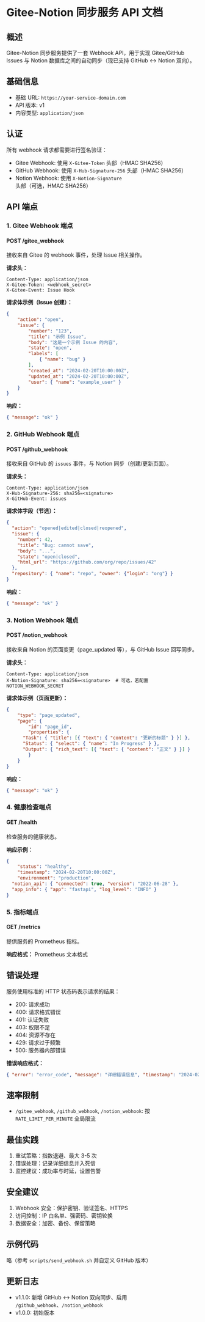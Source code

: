 # Gitee-Notion 同步服务 API 文档

## 概述

Gitee-Notion 同步服务提供了一套 Webhook API，用于实现 Gitee/GitHub Issues 与 Notion 数据库之间的自动同步（现已支持 GitHub ↔ Notion 双向）。

## 基础信息

- 基础 URL: `https://your-service-domain.com`
- API 版本: v1
- 内容类型: `application/json`

## 认证

所有 webhook 请求都需要进行签名验证：

- Gitee Webhook: 使用 `X-Gitee-Token` 头部（HMAC SHA256）
- GitHub Webhook: 使用 `X-Hub-Signature-256` 头部（HMAC SHA256）
- Notion Webhook: 使用 `X-Notion-Signature` 头部（可选，HMAC SHA256）

## API 端点

### 1. Gitee Webhook 端点

#### POST /gitee_webhook

接收来自 Gitee 的 webhook 事件，处理 Issue 相关操作。

**请求头：**
```http
Content-Type: application/json
X-Gitee-Token: <webhook_secret>
X-Gitee-Event: Issue Hook
```

**请求体示例（Issue 创建）：**
```json
{
    "action": "open",
    "issue": {
        "number": "123",
        "title": "示例 Issue",
        "body": "这是一个示例 Issue 的内容",
        "state": "open",
        "labels": [
            { "name": "bug" }
        ],
        "created_at": "2024-02-20T10:00:00Z",
        "updated_at": "2024-02-20T10:00:00Z",
        "user": { "name": "example_user" }
    }
}
```

**响应：**
```json
{ "message": "ok" }
```

### 2. GitHub Webhook 端点

#### POST /github_webhook

接收来自 GitHub 的 `issues` 事件，与 Notion 同步（创建/更新页面）。

**请求头：**
```http
Content-Type: application/json
X-Hub-Signature-256: sha256=<signature>
X-GitHub-Event: issues
```

**请求体字段（节选）：**
```json
{
  "action": "opened|edited|closed|reopened",
  "issue": {
    "number": 42,
    "title": "Bug: cannot save",
    "body": "...",
    "state": "open|closed",
    "html_url": "https://github.com/org/repo/issues/42"
  },
  "repository": { "name": "repo", "owner": {"login": "org"} }
}
```

**响应：**
```json
{ "message": "ok" }
```

### 3. Notion Webhook 端点

#### POST /notion_webhook

接收来自 Notion 的页面变更（page_updated 等），与 GitHub Issue 回写同步。

**请求头：**
```http
Content-Type: application/json
X-Notion-Signature: sha256=<signature>  # 可选，若配置 NOTION_WEBHOOK_SECRET
```

**请求体示例（页面更新）：**
```json
{
    "type": "page_updated",
    "page": {
        "id": "page_id",
        "properties": {
      "Task": { "title": [{ "text": { "content": "更新的标题" } }] },
      "Status": { "select": { "name": "In Progress" } },
      "Output": { "rich_text": [{ "text": { "content": "正文" } }] }
        }
    }
}
```

**响应：**
```json
{ "message": "ok" }
```

### 4. 健康检查端点

#### GET /health

检查服务的健康状态。

**响应示例：**
```json
{
    "status": "healthy",
    "timestamp": "2024-02-20T10:00:00Z",
    "environment": "production",
  "notion_api": { "connected": true, "version": "2022-06-28" },
  "app_info": { "app": "fastapi", "log_level": "INFO" }
}
```

### 5. 指标端点

#### GET /metrics

提供服务的 Prometheus 指标。

**响应格式：** Prometheus 文本格式

## 错误处理

服务使用标准的 HTTP 状态码表示请求的结果：

- 200: 请求成功
- 400: 请求格式错误
- 401: 认证失败
- 403: 权限不足
- 404: 资源不存在
- 429: 请求过于频繁
- 500: 服务器内部错误

**错误响应格式：**
```json
{ "error": "error_code", "message": "详细错误信息", "timestamp": "2024-02-20T10:00:00Z" }
```

## 速率限制

- `/gitee_webhook`, `/github_webhook`, `/notion_webhook`: 按 `RATE_LIMIT_PER_MINUTE` 全局限流

## 最佳实践

1. 重试策略：指数退避、最大 3-5 次
2. 错误处理：记录详细信息并入死信
3. 监控建议：成功率与时延，设置告警

## 安全建议

1. Webhook 安全：保护密钥、验证签名、HTTPS
2. 访问控制：IP 白名单、强密码、密钥轮换
3. 数据安全：加密、备份、保留策略

## 示例代码

略（参考 `scripts/send_webhook.sh` 并自定义 GitHub 版本）

## 更新日志

- v1.1.0: 新增 GitHub ↔ Notion 双向同步、启用 `/github_webhook`、`/notion_webhook`
- v1.0.0: 初始版本 